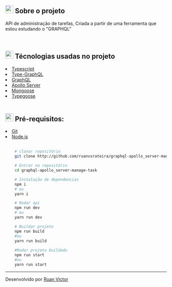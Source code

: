 <h2><img style="height: 25px" src="https://github.githubassets.com/images/icons/emoji/unicode/1f4d1.png" />  Sobre o projeto</h2>
<p>
    API de administração de tarefas, Criada a partir de uma ferramenta que estou estudando o "GRAPHQL"
</p>

<br>

<h2><img style="height: 25px" src="https://github.githubassets.com/images/icons/emoji/unicode/1f680.png" /> Técnologias usadas no projeto</h2>

<li><a href="https://www.typescriptlang.org/">Typescript</a></li>
<li><a href="https://typegraphql.com/">Type-GraphQL</a></li>
<li><a href="https://graphql.org/">GraphQL</a></li>
<li><a href="https://www.apollographql.com/">Apollo Server</a></li>
<li><a href="https://mongoosejs.com/">Mongoose</a></li>
<li><a href="https://typegoose.github.io/typegoose/">Typegoose</a></li>
<br>

<h2><img style="height: 25px" src="https://github.githubassets.com/images/icons/emoji/unicode/2139.png" />  Pré-requisitos: </h2>
<li><a href="https://git-scm.com/">Git</a></li>
<li><a href="https://nodejs.org/en/">Node.js</a></li>


<br>

```bash
    # clonar repositório
    git clone http://github.com/ruanvsrateira/graphql-apollo_server-manage-task.git

    # Entrar no repositório
    cd graphql-apollo_server-manage-task

    # Instalação de dependencias
    npm i 
    # ou
    yarn i 

    # Rodar api
    npm run dev
    # ou
    yarn run dev

    # Buildar projeto
    npm run build
    #ou
    yarn run build
    
    #Rodar projeto buildado
    npm run start
    #ou
    yarn run start
```
<hr>


Desenvolvido por <a href="https://www.linkedin.com/in/ruanvsrateira" target="__blank">Ruan Victor</a>
